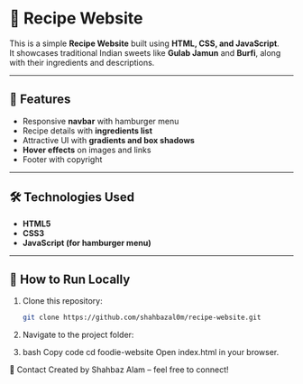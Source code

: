 # 🍴 Recipe Website

This is a simple **Recipe Website** built using **HTML, CSS, and JavaScript**.  
It showcases traditional Indian sweets like **Gulab Jamun** and **Burfi**, along with their ingredients and descriptions.

---

## 🚀 Features
- Responsive **navbar** with hamburger menu  
- Recipe details with **ingredients list**  
- Attractive UI with **gradients and box shadows**  
- **Hover effects** on images and links  
- Footer with copyright  

---

## 🛠️ Technologies Used
- **HTML5**  
- **CSS3**  
- **JavaScript (for hamburger menu)**  

---

## 📌 How to Run Locally
1. Clone this repository:  
   ```bash
   git clone https://github.com/shahbazal0m/recipe-website.git

2. Navigate to the project folder:

3. bash Copy code cd foodie-website Open index.html in your browser.

📧 Contact 
Created by Shahbaz Alam – feel free to connect!
